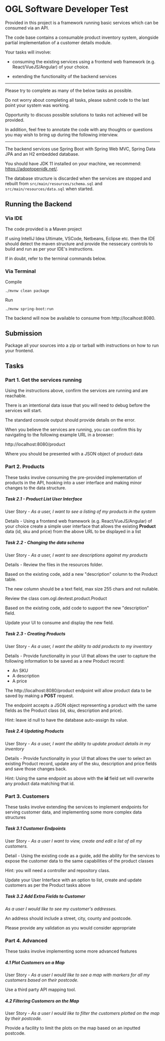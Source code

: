 # OGL Software Developer Test
Provided in this project is a framework running basic services which can be consumed via an API.

The code base contains a consumable product inventory system, alongside partial implementation of a customer details module.

Your tasks will involve:
 
- consuming the existing services using a frontend web framework (e.g. React/VueJS/Angular) of your choice.

- extending the functionality of the backend services

---

Please try to complete as many of the below tasks as possible. 

Do not worry about completing all tasks, please submit code to the last point your system was working.

Opportunity to discuss possible solutions to tasks not achieved will be provided. 

In addition, feel free to annotate the code with any thoughts or questions you may wish to bring up during the following interview. 

---

The backend services use Spring Boot with Spring Web MVC, Spring Data JPA and an H2 embedded database.

You should have JDK 11 installed on your machine, we recommend: https://adoptopenjdk.net/.

The database structure is discarded when the services are stopped and rebuilt from
`src/main/resources/schema.sql` and `src/main/resources/data.sql` when started.

## Running the Backend
### Via IDE
The code provided is a Maven project

If using IntelliJ Idea Ultimate, VSCode, Netbeans, Eclipse etc. then the IDE should detect the maven 
structure and provide the nessecary controls to build and run as per your IDE's instructions.

If in doubt, refer to the terminal commands below.

### Via Terminal
Compile
```shell script
./mvnw clean package
```

Run
```shell script
./mvnw spring-boot:run
```
The backend will now be available to consume from http://localhost:8080.

## Submission
Package all your sources into a zip or tarball with instructions on how
to run your frontend.

## Tasks
### Part 1. Get the services running 
Using the instructions above, confirm the services are running and are reachable.

There is an intentional data issue that you will need to debug before the services will start.

The standard console output should provide details on the error. 

When you believe the services are running, you can confirm this by navigating to the following example URL in a browser:

http://localhost:8080/product

Where you should be presented with a JSON object of product data 

### Part 2. Products
These tasks involve consuming the pre-provided implementation of products in the API, hooking into a user interface and making minor changes to the data structure. 
##### Task 2.1 - Product List User Interface

User Story - *As a user, I want to see a listing of my products in the system* 

Details - Using a frontend web framework (e.g. React/VueJS/Angular) of your choice create a simple user interface that allows the existing <b>Product</b> data (id, sku and price) from the above URL to be displayed in a list

##### Task 2.2 - Changing the data schema

User Story - *As a user, I want to see descriptions against my products*

Details - Review the files in the resources folder.

Based on the existing code, add a new "description" column to the Product table.

The new column should be a text field, max size 255 chars and not nullable.

Review the class com.ogl.devtest.product.Product  

Based on the existing code, add code to support the new "description" field.

Update your UI to consume and display the new field. 

##### Task 2.3 - Creating Products

User Story - *As a user, I want the ability to add products to my inventory*

Details - Provide functionality in your UI that allows the user to capture the following information to be saved as a new Product record:
        
- An SKU
- A description
- A price

The http://localhost:8080/product endpoint will allow product data to be saved by making a <b>POST</b> request.

The endpoint accepts a JSON object representing a product with the same fields as the Product class (id, sku, description and price).

Hint: leave id null to have the database auto-assign its value.

##### Task 2.4 Updating Products

User Story - *As a user, I want the ability to update product details in my inventory*

Details - Provide functionality in your UI that allows the user to select an existing Product record, update any of the sku, description and price fields and save those changes back.

Hint: Using the same endpoint as above with the <b>id</b> field set will overwrite any product data matching that id.  

### Part 3. Customers
These tasks involve extending the services to implement endpoints for serving customer data, and implementing some more complex data structures
##### Task 3.1 Customer Endpoints
User Story - *As a user I want to view, create and edit a list of all my customers.*

Detail - Using the existing code as a guide, add the ability for the services to expose the customer data to the same capabilities of the product classes

Hint: you will need a controller and repository class.

Update your User Interface with an option to list, create and update customers as per the Product tasks above  

##### Task 3.2 Add Extra Fields to Customer
*As a user I would like to see my customer's addresses.*

An address should include a street, city, county and postcode.

Please provide any validation as you would consider appropriate 

### Part 4. Advanced
These tasks involve implementing some more advanced features 
##### 4.1 Plot Customers on a Map
User Story - *As a user I would like to see a map with markers for all my customers based on their postcode.*

Use a third party API mapping tool.

##### 4.2 Filtering Customers on the Map
User Story - *As a user I would like to filter the customers plotted on the map by their postcode.*

Provide a facility to limit the plots on the map based on an inputted postcode.